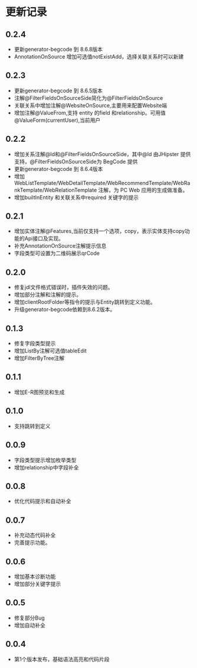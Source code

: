 # 更新记录

## 0.2.4

- 更新generator-begcode 到 8.6.8版本
- AnnotationOnSource 增加可选值notExistAdd，选择关联关系时可以新建


## 0.2.3

- 更新generator-begcode 到 8.6.5版本
- 注解@FilterFieldsOnSourceSide简化为@FilterFieldsOnSource
- 关联关系中增加注解@WebsiteOnSource,主要用来配置Website端
- 增加注解@ValueFrom,支持 entity 的field 和relationship。可用值@ValueForm(currentUser),当前用户

## 0.2.2

- 增加关系注解@Id和@FilterFieldsOnSourceSide，其中@Id 由JHipster 提供支持，@FilterFieldsOnSourceSide为 BegCode 提供
- 更新generator-begcode 到 8.6.4版本
- 增加 WebListTemplate/WebDetailTemplate/WebRecommendTemplate/WebRankTemplate/WebRelationTemplate 注解，为 PC Web 应用的生成做准备。
- 增加builtInEntity 和关联关系中required 关键字的提示

## 0.2.1

- 增加实体注解@Features,当前仅支持一个选项，copy，表示实体支持copy功能的Api接口及实现。
- 补充AnnotationOnSource注解提示信息
- 字段类型可设置为二维码展示qrCode

## 0.2.0

- 修复jdl文件格式错误时，插件失效的问题。
- 增加部分注解和注解的提示。
- 增加clientRootFolder等指令的提示与Entity跳转到定义功能。
- 升级generator-begcode依赖到8.6.2版本。

## 0.1.3

- 修复字段类型提示
- 增加ListBy注解可选值tableEdit
- 增加FilterByTree注解

## 0.1.1

- 增加E-R图预览和生成

## 0.1.0

- 支持跳转到定义

## 0.0.9

- 字段类型提示增加枚举类型
- 增加relationship中字段补全

## 0.0.8

- 优化代码提示和自动补全

## 0.0.7

- 补充动态代码补全
- 完善提示功能。

## 0.0.6

- 增加基本诊断功能
- 增加部分关键字提示

## 0.0.5

- 修复部分Bug
- 增加自动补全

## 0.0.4

- 第1个版本发布，基础语法高亮和代码片段
